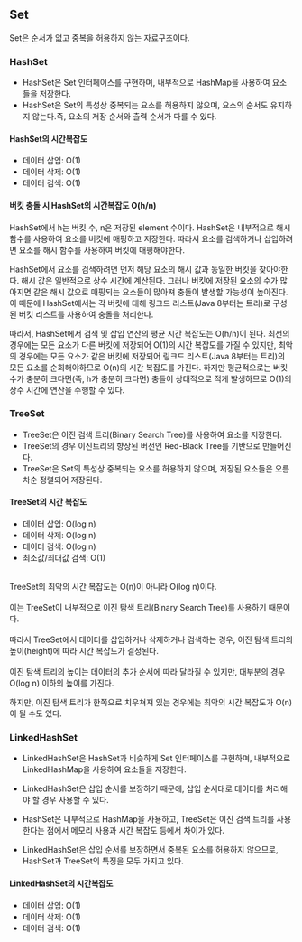 ## Set

Set은 순서가 없고 중복을 허용하지 않는 자료구조이다.
        
      
### HashSet
* HashSet은 Set 인터페이스를 구현하며, 내부적으로 HashMap을 사용하여 요소들을 저장한다.</br>
* HashSet은 Set의 특성상 중복되는 요소를 허용하지 않으며, 요소의 순서도 유지하지 않는다.즉, 요소의 저장 순서와 출력 순서가 다를 수 있다.</br>

#### HashSet의 시간복잡도 
- 데이터 삽입: O(1)
- 데이터 삭제: O(1)
- 데이터 검색: O(1)

#### 버킷 충돌 시 HashSet의 시간복잡도 O(h/n) 

HashSet에서 h는 버킷 수, n은 저장된 element 수이다. 
HashSet은 내부적으로 해시 함수를 사용하여 요소를 버킷에 매핑하고 저장한다. 
따라서 요소를 검색하거나 삽입하려면 요소를 해시 함수를 사용하여 버킷에 매핑해야한다.

HashSet에서 요소를 검색하려면 먼저 해당 요소의 해시 값과 동일한 버킷을 찾아야한다. 
해시 값은 일반적으로 상수 시간에 계산된다. 
그러나 버킷에 저장된 요소의 수가 많아지면 같은 해시 값으로 매핑되는 요소들이 많아져 충돌이 발생할 가능성이 높아진다. 
이 때문에 HashSet에서는 각 버킷에 대해 링크드 리스트(Java 8부터는 트리)로 구성된 버킷 리스트를 사용하여 충돌을 처리한다.

따라서, HashSet에서 검색 및 삽입 연산의 평균 시간 복잡도는 O(h/n)이 된다. 
최선의 경우에는 모든 요소가 다른 버킷에 저장되어 O(1)의 시간 복잡도를 가질 수 있지만, 
최악의 경우에는 모든 요소가 같은 버킷에 저장되어 링크드 리스트(Java 8부터는 트리)의 모든 요소를 순회해야하므로 O(n)의 시간 복잡도를 가진다.
 하지만 평균적으로는 버킷 수가 충분히 크다면(즉, h가 충분히 크다면) 충돌이 상대적으로 적게 발생하므로 O(1)의 상수 시간에 연산을 수행할 수 있다. 


### TreeSet
* TreeSet은 이진 검색 트리(Binary Search Tree)를 사용하여 요소를 저장한다.
* TreeSet의 경우 이진트리의 향상된 버전인 Red-Black Tree를 기반으로 만들어진다.
* TreeSet은 Set의 특성상 중복되는 요소를 허용하지 않으며, 저장된 요소들은 오름차순 정렬되어 저장된다. 

#### TreeSet의 시간 복잡도
- 데이터 삽입: O(log n)
- 데이터 삭제: O(log n)
- 데이터 검색: O(log n)
- 최소값/최대값 검색: O(1)
</br>
TreeSet의 최악의 시간 복잡도는 O(n)이 아니라 O(log n)이다. </br></br>
이는 TreeSet이 내부적으로 이진 탐색 트리(Binary Search Tree)를 사용하기 때문이다. </br></br>
따라서 TreeSet에서 데이터를 삽입하거나 삭제하거나 검색하는 경우, 
이진 탐색 트리의 높이(height)에 따라 시간 복잡도가 결정된다. </br></br>
이진 탐색 트리의 높이는 데이터의 추가 순서에 따라 달라질 수 있지만, 
대부분의 경우 O(log n) 이하의 높이를 가진다. </br>

하지만, 이진 탐색 트리가 한쪽으로 치우쳐져 있는 경우에는 최악의 시간 복잡도가 O(n)이 될 수도 있다. 


### LinkedHashSet
* LinkedHashSet은 HashSet과 비슷하게 Set 인터페이스를 구현하며, 내부적으로 LinkedHashMap을 사용하여 요소들을 저장한다. 

* LinkedHashSet은 삽입 순서를 보장하기 때문에, 삽입 순서대로 데이터를 처리해야 할 경우 사용할 수 있다.

* HashSet은 내부적으로 HashMap을 사용하고, TreeSet은 이진 검색 트리를 사용한다는 점에서 메모리 사용과 시간 복잡도 등에서 차이가 있다.
 
* LinkedHashSet은 삽입 순서를 보장하면서 중복된 요소를 허용하지 않으므로, HashSet과 TreeSet의 특징을 모두 가지고 있다.

#### LinkedHashSet의 시간복잡도 
- 데이터 삽입: O(1)
- 데이터 삭제: O(1)
- 데이터 검색: O(1)

        
